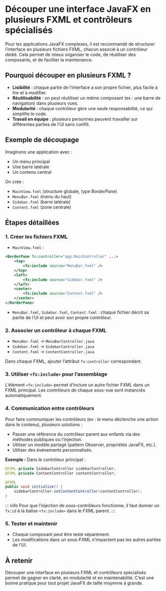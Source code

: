 # Découper une interface JavaFX en plusieurs FXML et contrôleurs spécialisés

Pour les applications JavaFX complexes, il est recommandé de structurer l’interface en plusieurs fichiers FXML, chacun associé à un contrôleur dédié. Cela permet de mieux organiser le code, de réutiliser des composants, et de faciliter la maintenance.

## Pourquoi découper en plusieurs FXML ?
- **Lisibilité** : chaque partie de l’interface a son propre fichier, plus facile à lire et à modifier.
- **Réutilisabilité** : on peut réutiliser un même composant (ex : une barre de navigation) dans plusieurs vues.
- **Modularité** : chaque contrôleur gère une seule responsabilité, ce qui simplifie le code.
- **Travail en équipe** : plusieurs personnes peuvent travailler sur différentes parties de l’UI sans conflit.

## Exemple de découpage
Imaginons une application avec :
- Un menu principal
- Une barre latérale
- Un contenu central

On crée :
- `MainView.fxml` (structure globale, type BorderPane)
- `MenuBar.fxml` (menu du haut)
- `Sidebar.fxml` (barre latérale)
- `Content.fxml` (zone centrale)

## Étapes détaillées

### 1. Créer les fichiers FXML
- `MainView.fxml` :
```xml
<BorderPane fx:controller="app.MainController" ...>
    <top>
        <fx:include source="MenuBar.fxml" />
    </top>
    <left>
        <fx:include source="Sidebar.fxml" />
    </left>
    <center>
        <fx:include source="Content.fxml" />
    </center>
</BorderPane>
```
- `MenuBar.fxml`, `Sidebar.fxml`, `Content.fxml` : chaque fichier décrit sa partie de l’UI et peut avoir son propre contrôleur.

### 2. Associer un contrôleur à chaque FXML
- `MenuBar.fxml` → `MenuBarController.java`
- `Sidebar.fxml` → `SidebarController.java`
- `Content.fxml` → `ContentController.java`

Dans chaque FXML, ajouter l’attribut `fx:controller` correspondant.

### 3. Utiliser `<fx:include>` pour l’assemblage
L’élément `<fx:include>` permet d’inclure un autre fichier FXML dans un FXML principal. Les contrôleurs de chaque sous-vue sont instanciés automatiquement.

### 4. Communication entre contrôleurs
Pour faire communiquer les contrôleurs (ex : le menu déclenche une action dans le contenu), plusieurs solutions :
- Passer une référence du contrôleur parent aux enfants via des méthodes publiques ou l’injection.
- Utiliser un modèle partagé (pattern Observer, propriétés JavaFX, etc.).
- Utiliser des événements personnalisés.

**Exemple :**
Dans le contrôleur principal :
```java
@FXML private SidebarController sidebarController;
@FXML private ContentController contentController;

@FXML
public void initialize() {
    sidebarController.setContentController(contentController);
}
```

::: info
Pour que l’injection de sous-contrôleurs fonctionne, il faut donner un `fx:id` à la balise `<fx:include>` dans le FXML parent.
:::

### 5. Tester et maintenir
- Chaque composant peut être testé séparément.
- Les modifications dans un sous-FXML n’impactent pas les autres parties de l’UI.

## À retenir
Découper une interface en plusieurs FXML et contrôleurs spécialisés permet de gagner en clarté, en modularité et en maintenabilité. C’est une bonne pratique pour tout projet JavaFX de taille moyenne à grande.
